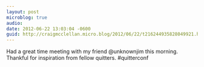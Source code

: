 ```yaml
---
layout: post
microblog: true
audio: 
date: 2012-06-22 13:03:04 -0600
guid: http://craigmcclellan.micro.blog/2012/06/22/t216244935828049921.html
---
```

Had a great time meeting with my friend @unknownjim this morning. Thankful for inspiration from fellow quitters. #quitterconf
